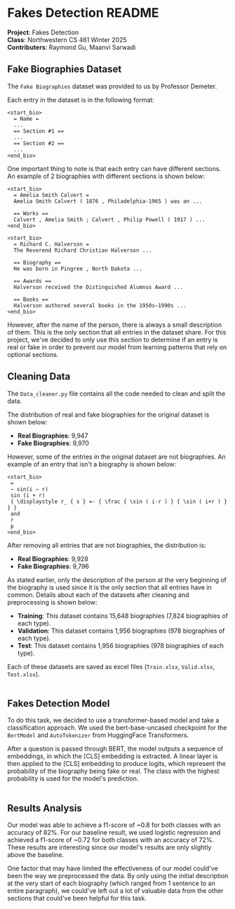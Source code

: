 # Fakes Detection README
 **Project**: Fakes Detection<br>
 **Class**: Northwestern CS 461 Winter 2025<br>
 **Contributers**: Raymond Gu, Maanvi Sarwadi

## Fake Biographies Dataset
The `Fake Biographies` dataset was provided to us by Professor Demeter.<br>

Each entry in the dataset is in the following format:
```
<start_bio>
  = Name =
  ...
  == Section #1 ==
  ...
  == Section #2 ==
  ...
<end_bio>
```
One important thing to note is that each entry can have different sections. An example of 2 biographies with different sections is shown below:
```
<start_bio>  
  = Amelia Smith Calvert =   
  Amelia Smith Calvert ( 1876 , Philadelphia-1965 ) was an ...

  == Works ==   
  Calvert , Amelia Smith ; Calvert , Philip Powell ( 1917 ) ...
<end_bio>
```
```
<start_bio>
  = Richard C. Halverson =   
  The Reverend Richard Christian Halverson ...
    
  == Biography ==   
  He was born in Pingree , North Dakota ...

  == Awards ==   
  Halverson received the Distinguished Alumnus Award ...
    
  == Books ==   
  Halverson authored several books in the 1950s–1990s ...
<end_bio>
```

However, after the name of the person, there is always a small description of them. This is the only section that all entries in the dataset share. For this project, we've decided to only use this section to determine if an entry is real or fake in order to prevent our model from learning patterns that rely on optional sections.

## Cleaning Data
The `Data_cleaner.py` file contains all the code needed to clean and split the data.<br>

The distribution of real and fake biographies for the original dataset is shown below:
- **Real Biographies**: 9,947 <br>
- **Fake Biographies**: 9,970 <br>

However, some of the entries in the original dataset are not biographies. An example of an entry that isn't a biography is shown below:
```
<start_bio>  
 =   
 − sin(i − r)
 sin (i + r)
 { \displaystyle r_ { s } =- { \frac { \sin ( i-r ) } { \sin ( i+r ) } } }   
 and
 r
 p 
<end_bio>
```

After removing all entries that are not biographies, the distribution is:
- **Real Biographies**: 9,928 <br>
- **Fake Biographies**: 9,796 <br>

As stated earlier, only the description of the person at the very beginning of the biography is used since it is the only section that all entries have in common. Details about each of the datasets after cleaning and preprocessing is shown below:
- **Training**: This dataset contains 15,648 biographies (7,824 biographies of each type).<br>
- **Validation**: This dataset contains 1,956 biographies (978 biographies of each type).<br>
- **Test**: This dataset contains 1,956 biographies (978 biographies of each type).<br>

Each of these datasets are saved as excel files (`Train.xlsx`, `Valid.xlsx`, `Test.xlsx`).<br><br>

## Fakes Detection Model
To do this task, we decided to use a transformer-based model and take a classification approach. We used the bert-base-uncased checkpoint for the `BertModel` and `AutoTokenizer` from HuggingFace Transformers.<br>

After a question is passed through BERT, the model outputs a sequence of embeddings, in which the [CLS] embedding is extracted. A linear layer is then applied to the [CLS] embedding to produce logits, which represent the probability of the biography being fake or real. The class with the highest probability is used for the model's prediction. <br><br>

## Results Analysis
Our model was able to achieve a f1-score of ~0.8 for both classes with an accuracy of 82%. For our baseline result, we used logistic regression and achieved a f1-score of ~0.72 for both classes with an accuracy of 72%. These results are interesting since our model's results are only slightly above the baseline.<br>

One factor that may have limited the effectiveness of our model could've been the way we preprocessed the data. By only using the initial description at the very start of each biography (which ranged from 1 sentence to an entire paragraph), we could've left out a lot of valuable data from the other sections that could've been helpful for this task.